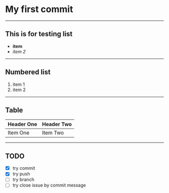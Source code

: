 # My first commit

---

## This is for testing list
- **item**
- *item 2*

---

## Numbered list
1. item 1
2. item 2

---

## Table
| Header One     | Header Two     |
| :------------- | :------------- |
| Item One       | Item Two       |

---

## TODO
- [x] try commit
- [x] try push
- [ ] try branch
- [ ] try close issue by commit message
